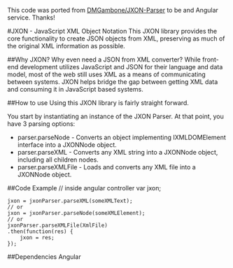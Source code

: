 This code was ported from [DMGambone/JXON-Parser](https://github.com/DMGambone/JXON-Parser) to be
and Angular service. Thanks!

#JXON - JavaScript XML Object Notation
This JXON library provides the core functionality to create JSON objects from XML, preserving as
much of the original XML information as possible.

##Why JXON?
Why even need a JSON from XML converter?  While front-end development utilizes JavaScript and JSON for 
their language and data model, most of the web still uses XML as a means of communicating between systems.  JXON
helps bridge the gap between getting XML data and consuming it in JavaScript based systems.

##How to use
Using this JXON library is fairly straight forward.

You start by instantiating an instance of the JXON Parser.
At that point, you have 3 parsing options:

* parser.parseNode - Converts an object implementing IXMLDOMElement interface into a JXONNode object.
* parser.parseXML - Converts any XML string into a JXONNode object, including all children nodes.
* parser.parseXMLFile - Loads and converts any XML file into a JXONNode object.

##Code Example
	// inside angular controller
	var jxon;
	
	jxon = jxonParser.parseXML(someXMLText);
	// or
	jxon = jxonParser.parseNode(someXMLElement);
	// or
	jxonParser.parseXMLFile(XmlFile)
	.then(function(res) {
		jxon = res;
	});

##Dependencies
Angular